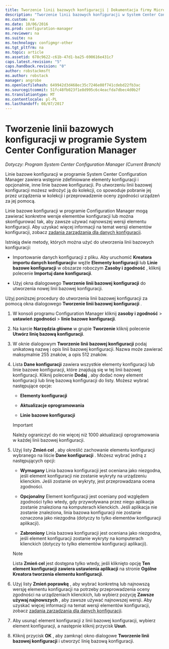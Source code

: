 ```yaml
---
title: Tworzenie linii bazowych konfiguracji | Dokumentacja firmy Microsoft
description: "Tworzenie linii bazowych konfiguracji w System Center Configuration Manager można wdrożyć do kolekcji."
ms.custom: na
ms.date: 10/06/2016
ms.prod: configuration-manager
ms.reviewer: na
ms.suite: na
ms.technology: configmgr-other
ms.tgt_pltfrm: na
ms.topic: article
ms.assetid: 678c9622-c61b-47d1-ba25-690616e431c7
caps.latest.revision: "5"
caps.handback.revision: "0"
author: robstackmsft
ms.author: robstack
manager: angrobe
ms.openlocfilehash: 649942d3d468ec35c7246e08f741cdebd22fb3ac
ms.sourcegitcommit: 51fc48fb023f1e8d995c6c4eacfda7dbec4d0b2f
ms.translationtype: MT
ms.contentlocale: pl-PL
ms.lasthandoff: 08/07/2017
---
```

# <a name="create-configuration-baselines-in-system-center-configuration-manager"></a>Tworzenie linii bazowych konfiguracji w programie System Center Configuration Manager

*Dotyczy: Program System Center Configuration Manager (Current Branch)*


Linie bazowe konfiguracji w programie System Center Configuration Manager zawiera wstępnie zdefiniowane elementy konfiguracji i opcjonalnie, inne linie bazowe konfiguracji. Po utworzeniu linii bazowej konfiguracji możesz wdrożyć ją do kolekcji, co spowoduje pobranie jej przez urządzenia w kolekcji i przeprowadzenie oceny zgodności urządzeń za jej pomocą.  

 Linie bazowe konfiguracji w programie Configuration Manager mogą zawierać konkretne wersje elementów konfiguracji lub można skonfigurować tak, aby zawsze używać najnowszej wersji elementu konfiguracji. Aby uzyskać więcej informacji na temat wersji elementów konfiguracji, zobacz [zadania zarządzania dla danych konfiguracji](../../compliance/deploy-use/management-tasks-for-configuration-data.md).  

 Istnieją dwie metody, których można użyć do utworzenia linii bazowych konfiguracji:  

-   Importowanie danych konfiguracji z pliku. Aby uruchomić **Kreatora importu danych konfiguracji**w węźle **Elementy konfiguracji** lub **Linie bazowe konfiguracji** w obszarze roboczym **Zasoby i zgodność** , kliknij polecenie **Importuj dane konfiguracji**.  

-   Użyj okna dialogowego **Tworzenie linii bazowej konfiguracji** do utworzenia nowej linii bazowej konfiguracji.  

 Użyj poniższej procedury do utworzenia linii bazowej konfiguracji za pomocą okna dialogowego **Tworzenie linii bazowej konfiguracji** .  

1.  W konsoli programu Configuration Manager kliknij **zasoby i zgodność** > **ustawień zgodności** > **linie bazowe konfiguracji**.  

3.  Na karcie **Narzędzia główne** w grupie **Tworzenie** kliknij polecenie **Utwórz linię bazową konfiguracji**.  

4.  W oknie dialogowym **Tworzenie linii bazowej konfiguracji** podaj unikatową nazwę i opis linii bazowej konfiguracji. Nazwa może zawierać maksymalnie 255 znaków, a opis 512 znaków.  

5.  Lista **Dane konfiguracji** zawiera wszystkie elementy konfiguracji lub linie bazowe konfiguracji, które znajdują się w tej linii bazowej konfiguracji. Kliknij polecenie **Dodaj** , aby dodać nowy element konfiguracji lub linię bazową konfiguracji do listy. Możesz wybrać następujące opcje:  

    -   **Elementy konfiguracji**  

    -   **Aktualizacje oprogramowania**  

    -   **Linie bazowe konfiguracji**  
      > [!IMPORTANT]
      > Należy ograniczyć do nie więcej niż 1000 aktualizacji oprogramowania w każdej linii bazowej konfiguracji.
6.  Użyj listy **Zmień cel** , aby określić zachowanie elementu konfiguracji wybranego na liście **Dane konfiguracji** . Możesz wybrać jedną z następujących opcji:  

    -   **Wymagany** Linia bazowa konfiguracji jest oceniana jako niezgodna, jeśli element konfiguracji nie zostanie wykryty na urządzeniu klienckim. Jeśli zostanie on wykryty, jest przeprowadzana ocena zgodności.  

    -   **Opcjonalny** Element konfiguracji jest oceniany pod względem zgodności tylko wtedy, gdy przywoływana przez niego aplikacja zostanie znaleziona na komputerach klienckich. Jeśli aplikacja nie zostanie znaleziona, linia bazowa konfiguracji nie zostanie oznaczona jako niezgodna (dotyczy to tylko elementów konfiguracji aplikacji).  

    -   **Zabroniony** Linia bazowa konfiguracji jest oceniana jako niezgodna, jeśli element konfiguracji zostanie wykryty na komputerach klienckich (dotyczy to tylko elementów konfiguracji aplikacji).  

    > [!NOTE]
    >  Lista **Zmień cel** jest dostępna tylko wtedy, jeśli kliknięto opcję **Ten element konfiguracji zawiera ustawienia aplikacji** na stronie **Ogólne** **Kreatora tworzenia elementu konfiguracji**.  

7.  Użyj listy **Zmień poprawkę** , aby wybrać konkretną lub najnowszą wersję elementu konfiguracji na potrzeby przeprowadzenia oceny zgodności na urządzeniach klienckich, lub wybierz pozycję **Zawsze używaj najnowszych** , aby zawsze używać najnowszej wersji. Aby uzyskać więcej informacji na temat wersji elementów konfiguracji, zobacz [zadania zarządzania dla danych konfiguracji](../../compliance/deploy-use/management-tasks-for-configuration-data.md).  

8.  Aby usunąć element konfiguracji z linii bazowej konfiguracji, wybierz element konfiguracji, a następnie kliknij przycisk **Usuń**.  

9. Kliknij przycisk **OK** , aby zamknąć okno dialogowe **Tworzenie linii bazowej konfiguracji** i utworzyć linię bazową konfiguracji.  
